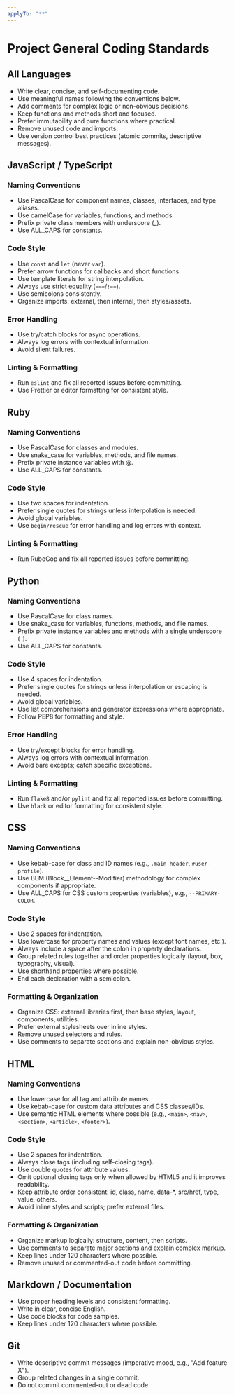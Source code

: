 ```yaml
---
applyTo: "**"
---
```

# Project General Coding Standards

## All Languages

- Write clear, concise, and self-documenting code.
- Use meaningful names following the conventions below.
- Add comments for complex logic or non-obvious decisions.
- Keep functions and methods short and focused.
- Prefer immutability and pure functions where practical.
- Remove unused code and imports.
- Use version control best practices (atomic commits, descriptive messages).

## JavaScript / TypeScript

### Naming Conventions
- Use PascalCase for component names, classes, interfaces, and type aliases.
- Use camelCase for variables, functions, and methods.
- Prefix private class members with underscore (_).
- Use ALL_CAPS for constants.

### Code Style
- Use `const` and `let` (never `var`).
- Prefer arrow functions for callbacks and short functions.
- Use template literals for string interpolation.
- Always use strict equality (`===`/`!==`).
- Use semicolons consistently.
- Organize imports: external, then internal, then styles/assets.

### Error Handling
- Use try/catch blocks for async operations.
- Always log errors with contextual information.
- Avoid silent failures.

### Linting & Formatting
- Run `eslint` and fix all reported issues before committing.
- Use Prettier or editor formatting for consistent style.

## Ruby

### Naming Conventions
- Use PascalCase for classes and modules.
- Use snake_case for variables, methods, and file names.
- Prefix private instance variables with @.
- Use ALL_CAPS for constants.

### Code Style
- Use two spaces for indentation.
- Prefer single quotes for strings unless interpolation is needed.
- Avoid global variables.
- Use `begin/rescue` for error handling and log errors with context.

### Linting & Formatting
- Run RuboCop and fix all reported issues before committing.

## Python

### Naming Conventions
- Use PascalCase for class names.
- Use snake_case for variables, functions, methods, and file names.
- Prefix private instance variables and methods with a single underscore (_).
- Use ALL_CAPS for constants.

### Code Style
- Use 4 spaces for indentation.
- Prefer single quotes for strings unless interpolation or escaping is needed.
- Avoid global variables.
- Use list comprehensions and generator expressions where appropriate.
- Follow PEP8 for formatting and style.

### Error Handling
- Use try/except blocks for error handling.
- Always log errors with contextual information.
- Avoid bare excepts; catch specific exceptions.

### Linting & Formatting
- Run `flake8` and/or `pylint` and fix all reported issues before committing.
- Use `black` or editor formatting for consistent style.

## CSS

### Naming Conventions
- Use kebab-case for class and ID names (e.g., `.main-header`, `#user-profile`).
- Use BEM (Block__Element--Modifier) methodology for complex components if appropriate.
- Use ALL_CAPS for CSS custom properties (variables), e.g., `--PRIMARY-COLOR`.

### Code Style
- Use 2 spaces for indentation.
- Use lowercase for property names and values (except font names, etc.).
- Always include a space after the colon in property declarations.
- Group related rules together and order properties logically (layout, box, typography, visual).
- Use shorthand properties where possible.
- End each declaration with a semicolon.

### Formatting & Organization
- Organize CSS: external libraries first, then base styles, layout, components, utilities.
- Prefer external stylesheets over inline styles.
- Remove unused selectors and rules.
- Use comments to separate sections and explain non-obvious styles.

## HTML

### Naming Conventions
- Use lowercase for all tag and attribute names.
- Use kebab-case for custom data attributes and CSS classes/IDs.
- Use semantic HTML elements where possible (e.g., `<main>`, `<nav>`, `<section>`, `<article>`, `<footer>`).

### Code Style
- Use 2 spaces for indentation.
- Always close tags (including self-closing tags).
- Use double quotes for attribute values.
- Omit optional closing tags only when allowed by HTML5 and it improves readability.
- Keep attribute order consistent: id, class, name, data-*, src/href, type, value, others.
- Avoid inline styles and scripts; prefer external files.

### Formatting & Organization
- Organize markup logically: structure, content, then scripts.
- Use comments to separate major sections and explain complex markup.
- Keep lines under 120 characters where possible.
- Remove unused or commented-out code before committing.

## Markdown / Documentation

- Use proper heading levels and consistent formatting.
- Write in clear, concise English.
- Use code blocks for code samples.
- Keep lines under 120 characters where possible.

## Git

- Write descriptive commit messages (imperative mood, e.g., "Add feature X").
- Group related changes in a single commit.
- Do not commit commented-out or dead code.